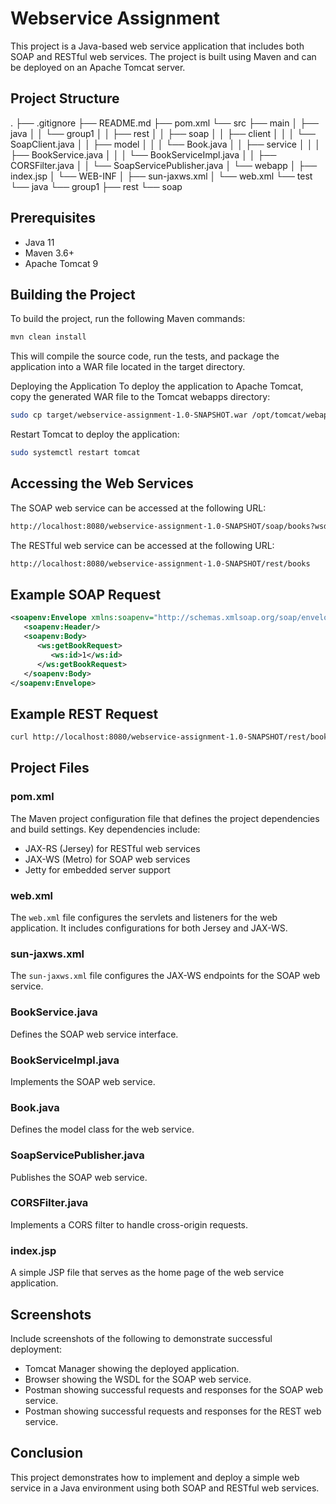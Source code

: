 # Webservice Assignment

This project is a Java-based web service application that includes both SOAP and RESTful web services. The project is built using Maven and can be deployed on an Apache Tomcat server.

## Project Structure

.
├── .gitignore
├── README.md
├── pom.xml
└── src
    ├── main
    │   ├── java
    │   │   └── group1
    │   │       ├── rest
    │   │       ├── soap
    │   │           ├── client
    │   │           │   └── SoapClient.java
    │   │           ├── model
    │   │           │   └── Book.java
    │   │           ├── service
    │   │           │   ├── BookService.java
    │   │           │   └── BookServiceImpl.java
    │   │           ├── CORSFilter.java
    │   │           └── SoapServicePublisher.java
    │   └── webapp
    │       ├── index.jsp
    │       └── WEB-INF
    │           ├── sun-jaxws.xml
    │           └── web.xml
    └── test
        └── java
            └── group1
                ├── rest
                └── soap


## Prerequisites

- Java 11
- Maven 3.6+
- Apache Tomcat 9

## Building the Project

To build the project, run the following Maven commands:

```bash
mvn clean install
```

This will compile the source code, run the tests, and package the application into a WAR file located in the target directory.

Deploying the Application
To deploy the application to Apache Tomcat, copy the generated WAR file to the Tomcat webapps directory:

```bash
sudo cp target/webservice-assignment-1.0-SNAPSHOT.war /opt/tomcat/webapps/
```

Restart Tomcat to deploy the application:

```bash
sudo systemctl restart tomcat
```

## Accessing the Web Services

The SOAP web service can be accessed at the following URL:

```bash
http://localhost:8080/webservice-assignment-1.0-SNAPSHOT/soap/books?wsdl
```

The RESTful web service can be accessed at the following URL:

```bash
http://localhost:8080/webservice-assignment-1.0-SNAPSHOT/rest/books
```

## Example SOAP Request

```xml
<soapenv:Envelope xmlns:soapenv="http://schemas.xmlsoap.org/soap/envelope/" xmlns:ws="http://webservice.com/">
   <soapenv:Header/>
   <soapenv:Body>
      <ws:getBookRequest>
         <ws:id>1</ws:id>
      </ws:getBookRequest>
   </soapenv:Body>
</soapenv:Envelope>
```

## Example REST Request

```bash
curl http://localhost:8080/webservice-assignment-1.0-SNAPSHOT/rest/books/1
```


## Project Files

### pom.xml
The Maven project configuration file that defines the project dependencies and build settings. Key dependencies include:
- JAX-RS (Jersey) for RESTful web services
- JAX-WS (Metro) for SOAP web services
- Jetty for embedded server support

### web.xml
The `web.xml` file configures the servlets and listeners for the web application. It includes configurations for both Jersey and JAX-WS.

### sun-jaxws.xml
The `sun-jaxws.xml` file configures the JAX-WS endpoints for the SOAP web service.

### BookService.java
Defines the SOAP web service interface.

### BookServiceImpl.java
Implements the SOAP web service.

### Book.java
Defines the model class for the web service.

### SoapServicePublisher.java
Publishes the SOAP web service.

### CORSFilter.java
Implements a CORS filter to handle cross-origin requests.

### index.jsp
A simple JSP file that serves as the home page of the web service application.

## Screenshots
Include screenshots of the following to demonstrate successful deployment:
- Tomcat Manager showing the deployed application.
- Browser showing the WSDL for the SOAP web service.
- Postman showing successful requests and responses for the SOAP web service.
- Postman showing successful requests and responses for the REST web service.

## Conclusion
This project demonstrates how to implement and deploy a simple web service in a Java environment using both SOAP and RESTful web services.

